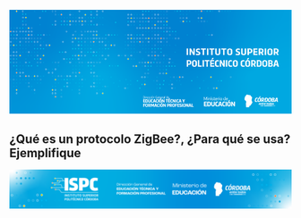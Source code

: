 ![logo](/assets/BannerISPC.png)


## ¿Qué es un protocolo ZigBee?, ¿Para qué se usa? Ejemplifique


![final](/assets/Curso%20ISPC%20final.png)